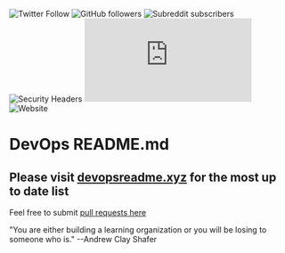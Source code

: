 ![Twitter Follow](https://img.shields.io/twitter/follow/ChrisShort?style=social) ![GitHub followers](https://img.shields.io/github/followers/chris-short?style=social) ![Subreddit subscribers](https://img.shields.io/reddit/subreddit-subscribers/devopsish?style=social) ![Security Headers](https://img.shields.io/security-headers?url=https%3A%2F%2Fdevopsreadme.xyz) ![Mozilla HTTP Observatory Grade](https://img.shields.io/mozilla-observatory/grade/devopsreadme.xyz?publish) ![Website](https://img.shields.io/website?url=https%3A%2F%2Fdevopsreadme.xyz)

# DevOps README.md

## Please visit [devopsreadme.xyz](https://devopsreadme.xyz/) for the most up to date list

Feel free to submit [pull requests here](https://github.com/chris-short/devopsreadme.xyz)

"You are either building a learning organization or you will be losing to someone who is." --Andrew Clay Shafer
